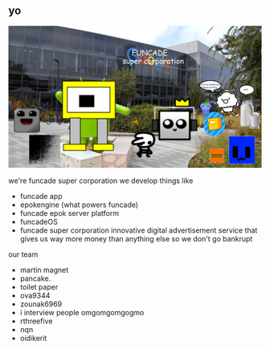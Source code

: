 ## yo

![Our hq](./jsjksjs.png "Our hq")

we're funcade super corporation we develop things like
- funcade app
- epokengine (what powers funcade)
- funcade epok server platform
- funcadeOS
- funcade super corporation innovative digital advertisement service that gives us way more money than anything else so we don't go bankrupt 

our team
- martin magnet
- pancake.
- toilet paper
- ova9344
- zounak6969
- i interview people omgomgomgogmo
- rthreefive
- nqn
- oidikerit
